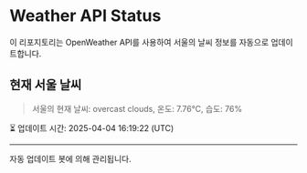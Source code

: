 
# Weather API Status

이 리포지토리는 OpenWeather API를 사용하여 서울의 날씨 정보를 자동으로 업데이트합니다.

## 현재 서울 날씨
> 서울의 현재 날씨: overcast clouds, 온도: 7.76°C, 습도: 76%

⏳ 업데이트 시간: 2025-04-04 16:19:22 (UTC)

---
자동 업데이트 봇에 의해 관리됩니다.
